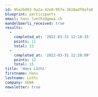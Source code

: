 ```yaml
---
id: 95a2b093-9a2a-42e0-95fe-3610adf0afa8
blueprint: participants
email: hans.luethi@gewa.ch
mandelbaerli_received: true
results:
  -
    completed_at: '2022-03-31 12:18:35'
    points: 11
    total: 15
  -
    completed_at: '2022-03-31 12:28:09'
    points: 12
    total: 15
title: 'Hans Lüthi'
firstname: Hans
lastname: Lüthi
company: GEWA
newsletter: true
---
```

